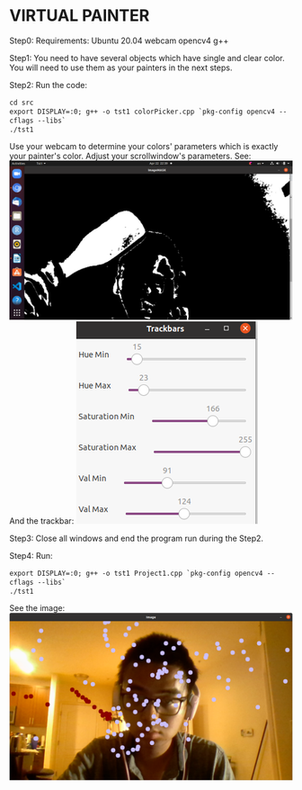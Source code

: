 # VIRTUAL PAINTER #
Step0:
Requirements:
Ubuntu 20.04
webcam
opencv4
g++

Step1:
You need to have several objects which have single and clear color. You will need to
use them as your painters in the next steps.

Step2:
Run the code: 
```
cd src
export DISPLAY=:0; g++ -o tst1 colorPicker.cpp `pkg-config opencv4 --cflags --libs`
./tst1
```
Use your webcam to determine your colors' parameters which is exactly your painter's color.
Adjust your scrollwindow's parameters.
See:
![mask](Image_mask.png)
And the trackbar:
![mask](trackbar.png)

Step3:
Close all windows and end the program run during the Step2.

Step4:
Run:
```
export DISPLAY=:0; g++ -o tst1 Project1.cpp `pkg-config opencv4 --cflags --libs`
./tst1

```
See the image:
![painted_image](painted.png)
